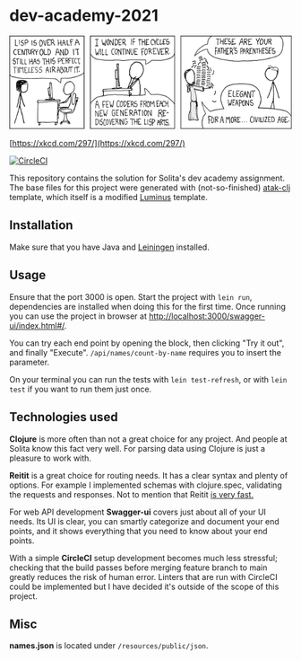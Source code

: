# dev-academy-2021

![lisp_cycles](./resources/public/img/lisp_cycles.png)

[https://xkcd.com/297/](https://xkcd.com/297/)


[![CircleCI](https://circleci.com/gh/KeremAtak/dev-academy-2021.svg?style=svg)](https://app.circleci.com/pipelines/github/KeremAtak/dev-academy-2021)

This repository contains the solution for Solita's dev academy assignment. The base files for this project were generated with (not-so-finished) [atak-clj](https://github.com/KeremAtak/atak-clj) template, which itself is a modified [Luminus](https://luminusweb.com/) template.

## Installation

Make sure that you have Java and [Leiningen](https://leiningen.org/) installed.

## Usage

Ensure that the port 3000 is open. Start the project with `lein run`, dependencies are installed when doing this for the first time. Once running you can use the project in browser at [http://localhost:3000/swagger-ui/index.html#/](http://localhost:3000/swagger-ui/index.html#/).

You can try each end point by opening the block, then clicking "Try it out", and finally "Execute". `/api/names/count-by-name` requires you to insert the parameter.

On your terminal you can run the tests with `lein test-refresh`, or with `lein test` if you want to run them just once.

## Technologies used

**Clojure** is more often than not a great choice for any project. And people at Solita know this fact very well. For parsing data using Clojure is just a pleasure to work with.

**Reitit** is a great choice for routing needs. It has a clear syntax and plenty of options. For example I implemented schemas with clojure.spec, validating the requests and responses. Not to mention that Reitit [is very fast.](https://github.com/metosin/reitit/blob/master/doc/performance.md)

For web API development **Swagger-ui** covers just about all of your UI needs. Its UI is clear, you can smartly categorize and document your end points, and it shows everything that you need to know about your end points.

With a simple **CircleCI** setup development becomes much less stressful; checking that the build passes before merging feature branch to main greatly reduces the risk of human error. Linters that are run with CircleCI could be implemented but I have decided it's outside of the scope of this project.

## Misc

**names.json** is located under `/resources/public/json`.
